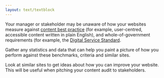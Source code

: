 ```yaml
---
layout: text/textblock
---
```


Your manager or stakeholder may be unaware of how your websites measure against [content best practice](https://guides.service.gov.au/content-guide/) (for example, user-centred, accessible content written in plain English), and whole-of-government requirements (for example, the [Digital Service Standard](/digital-service-standard/).

Gather any statistics and data that can help you paint a picture of how you perform against these benchmarks, criteria and similar sites.

Look at similar sites to get ideas about how you can improve your website. This will be useful when pitching your content audit to stakeholders.
